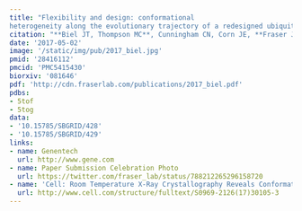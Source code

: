 ```yaml
---
title: "Flexibility and design: conformational
heterogeneity along the evolutionary trajectory of a redesigned ubiquitin."
citation: "**Biel JT, Thompson MC**, Cunningham CN, Corn JE, **Fraser JS**.  *Structure*. 2017."
date: '2017-05-02'
image: '/static/img/pub/2017_biel.jpg'
pmid: '28416112'
pmcid: 'PMC5415430'
biorxiv: '081646'
pdf: 'http://cdn.fraserlab.com/publications/2017_biel.pdf'
pdbs:
- 5tof
- 5tog
data:
- '10.15785/SBGRID/428'
- '10.15785/SBGRID/429'
links:
- name: Genentech
  url: http://www.gene.com
- name: Paper Submission Celebration Photo
  url: https://twitter.com/fraser_lab/status/788212265296158720
- name: 'Cell: Room Temperature X-Ray Crystallography Reveals Conformational Heterogeneity of Engineered Proteins'
  url: http://www.cell.com/structure/fulltext/S0969-2126(17)30105-3
---
```

